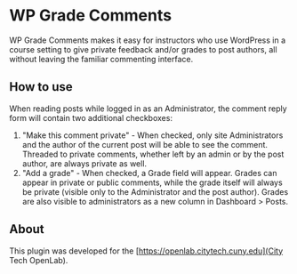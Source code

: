 # WP Grade Comments

WP Grade Comments makes it easy for instructors who use WordPress in a course setting to give private feedback and/or grades to post authors, all without leaving the familiar commenting interface.

## How to use

When reading posts while logged in as an Administrator, the comment reply form will contain two additional checkboxes:

1. "Make this comment private" - When checked, only site Administrators and the author of the current post will be able to see the comment. Threaded to private comments, whether left by an admin or by the post author, are always private as well.
2. "Add a grade" - When checked, a Grade field will appear. Grades can appear in private or public comments, while the grade itself will always be private (visible only to the Administrator and the post author). Grades are also visible to administrators as a new column in Dashboard > Posts.

## About

This plugin was developed for the [https://openlab.citytech.cuny.edu](City Tech OpenLab).
